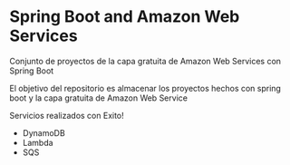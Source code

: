 # Spring Boot and Amazon Web Services
Conjunto de proyectos de la capa gratuita de Amazon Web Services con Spring Boot

El objetivo del repositorio es almacenar los proyectos hechos con spring boot y la capa gratuita de Amazon Web Service 

Servicios realizados con Exito!
  - DynamoDB
  - Lambda
  - SQS

